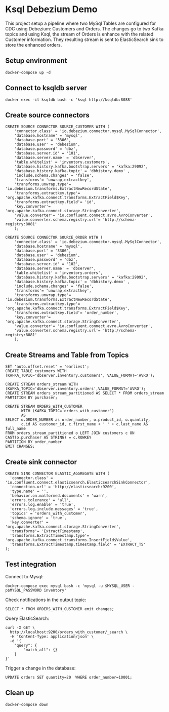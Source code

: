 # Ksql Debezium Demo

This project setup a pipeline where two MySql Tables are configured for CDC using Debezium: Customers and Orders. The changes go to two Kafka topics and using Ksql, the stream of Orders is enhance with the related Customer information. They resulting stream is sent to ElasticSearch sink to store the enhanced orders.

## Setup environment

    docker-compose up -d

## Connect to ksqldb server

    docker exec -it ksqldb bash -c 'ksql http://ksqldb:8088'

## Create source connectors

```
CREATE SOURCE CONNECTOR SOURCE_CUSTOMER WITH (
    'connector.class' = 'io.debezium.connector.mysql.MySqlConnector',
    'database.hostname' = 'mysql',
    'database.port' = '3306',
    'database.user' = 'debezium',
    'database.password' = 'dbz',
    'database.server.id' = '101',
    'database.server.name' = 'dbserver',
    'table.whitelist' = 'inventory.customers',
    'database.history.kafka.bootstrap.servers' = 'kafka:29092',
    'database.history.kafka.topic' = 'dbhistory.demo' ,
    'include.schema.changes' = 'false',
    'transforms'= 'unwrap,extractkey',
    'transforms.unwrap.type'= 'io.debezium.transforms.ExtractNewRecordState',
    'transforms.extractkey.type'= 'org.apache.kafka.connect.transforms.ExtractField$Key',
    'transforms.extractkey.field'= 'id',
    'key.converter'= 'org.apache.kafka.connect.storage.StringConverter',
    'value.converter'= 'io.confluent.connect.avro.AvroConverter',
    'value.converter.schema.registry.url'= 'http://schema-registry:8081'
    );

CREATE SOURCE CONNECTOR SOURCE_ORDER WITH (
    'connector.class' = 'io.debezium.connector.mysql.MySqlConnector',
    'database.hostname' = 'mysql',
    'database.port' = '3306',
    'database.user' = 'debezium',
    'database.password' = 'dbz',
    'database.server.id' = '102',
    'database.server.name' = 'dbserver',
    'table.whitelist' = 'inventory.orders',
    'database.history.kafka.bootstrap.servers' = 'kafka:29092',
    'database.history.kafka.topic' = 'dbhistory.demo' ,
    'include.schema.changes' = 'false',
    'transforms'= 'unwrap,extractkey',
    'transforms.unwrap.type'= 'io.debezium.transforms.ExtractNewRecordState',
    'transforms.extractkey.type'= 'org.apache.kafka.connect.transforms.ExtractField$Key',
    'transforms.extractkey.field'= 'order_number',
    'key.converter'= 'org.apache.kafka.connect.storage.StringConverter',
    'value.converter'= 'io.confluent.connect.avro.AvroConverter',
    'value.converter.schema.registry.url'= 'http://schema-registry:8081'
    );
```

## Create Streams and Table from Topics

```
SET 'auto.offset.reset' = 'earliest';
CREATE TABLE customers WITH (KAFKA_TOPIC='dbserver.inventory.customers', VALUE_FORMAT='AVRO');

CREATE STREAM orders_stream WITH (KAFKA_TOPIC='dbserver.inventory.orders',VALUE_FORMAT='AVRO');
CREATE STREAM orders_stream_partitioned AS SELECT * FROM orders_stream PARTITION BY purchaser;

CREATE STREAM ORDERS_WITH_CUSTOMER
       WITH (KAFKA_TOPIC='orders_with_customer')
       AS
SELECT o.ORDER_NUMBER as order_number, o.product_id, o.quantity,
       c.id AS customer_id, c.first_name + ' ' + c.last_name AS full_name
FROM orders_stream_partitioned o LEFT JOIN customers c ON CAST(o.purchaser AS STRING) = c.ROWKEY
PARTITION BY order_number
EMIT CHANGES;
```

## Create sink connector

```
CREATE SINK CONNECTOR ELASTIC_AGGREGATE WITH (
  'connector.class' = 'io.confluent.connect.elasticsearch.ElasticsearchSinkConnector',
  'connection.url' = 'http://elasticsearch:9200',
  'type.name' = '',
  'behavior.on.malformed.documents' = 'warn',
  'errors.tolerance' = 'all',
  'errors.log.enable' = 'true',
  'errors.log.include.messages' = 'true',
  'topics' = 'orders_with_customer',
  'schema.ignore' = 'true',
  'key.converter' = 'org.apache.kafka.connect.storage.StringConverter',
  'transforms'= 'ExtractTimestamp',
  'transforms.ExtractTimestamp.type'= 'org.apache.kafka.connect.transforms.InsertField$Value',
  'transforms.ExtractTimestamp.timestamp.field' = 'EXTRACT_TS'
);
```

## Test integration

Connect to Mysql:

    docker-compose exec mysql bash -c 'mysql -u $MYSQL_USER -p$MYSQL_PASSWORD inventory'

Check notifications in the output topic:

    SELECT * FROM ORDERS_WITH_CUSTOMER emit changes;

Query ElasticSearch:

```
curl -X GET \
  http://localhost:9200/orders_with_customer/_search \
  -H 'Content-Type: application/json' \
  -d '{
    "query": {
        "match_all": {}
    }
}'
```

Trigger a change in the database:

    UPDATE orders SET quantity=20  WHERE order_number=10001;

## Clean up

    docker-compose down

